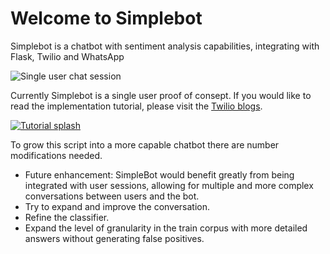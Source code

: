 # Welcome to Simplebot

Simplebot is a chatbot with sentiment analysis capabilities, integrating with Flask, Twilio and WhatsApp

![Single user chat session](/media/simplebot.gif)

Currently Simplebot is a single user proof of consept. If you would like to read the implementation tutorial, please visit the [Twilio blogs](https://www.twilio.com/blog/build-whatsapp-bot-sentiment-analysis-python-twilio).

[![Tutorial splash](/media/tutorial_splash.png)](https://www.twilio.com/blog/build-whatsapp-bot-sentiment-analysis-python-twilio)

To grow this script into a more capable chatbot there are number modifications needed.

* Future enhancement: SimpleBot would benefit greatly from being integrated with user sessions, allowing for multiple and more complex conversations between users and the bot.
* Try to expand and improve the conversation.
* Refine the classifier.
* Expand the level of granularity in the train corpus with more detailed answers without generating false positives.

